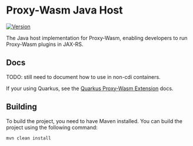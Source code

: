# Proxy-Wasm Java Host

[![Version](https://img.shields.io/maven-central/v/io.roastedroot/proxy-wasm-jaxrs?logo=apache-maven&style=flat-square)](https://central.sonatype.com/artifact/io.roastedroot/proxy-wasm-java-host-parent)

The Java host implementation for Proxy-Wasm, enabling developers to run Proxy-Wasm plugins in JAX-RS.

## Docs

TODO: still need to document how to use in non-cdi containers.

If your using Quarkus, see the [Quarkus Proxy-Wasm Extension](https://github.com/roastedroot/quarkus-proxy-wasm) docs.

## Building

To build the project, you need to have Maven installed. You can build the project using the following command:

```bash
mvn clean install
```

